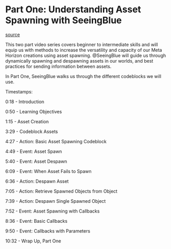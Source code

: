 # Part One: Understanding Asset Spawning with SeeingBlue

[source](https://developers.meta.com/horizon-worlds/learn/documentation/mhcp-program/community-tutorials/part-one-understanding-asset-spawning-with-seeingblue)

This two part video series covers beginner to intermediate skills and will equip us with methods to increase the versatility and capacity of our Meta Horizon creations using asset spawning. @SeeingBlue will guide us through dynamically spawning and despawning assets in our worlds, and best practices for sending information between assets.

In Part One, SeeingBlue walks us through the different codeblocks we will use.

Timestamps:

0:18 - Introduction

0:50 - Learning Objectives

1:15 - Asset Creation

3:29 - Codeblock Assets

4:27 - Action: Basic Asset Spawning Codeblock

4:49 - Event: Asset Spawn

5:40 - Event: Asset Despawn

6:09 - Event: When Asset Fails to Spawn

6:36 - Action: Despawn Asset

7:05 - Action: Retrieve Spawned Objects from Object

7:39 - Action: Despawn Single Spawned Object

7:52 - Event: Asset Spawning with Callbacks

8:36 - Event: Basic Callbacks

9:50 - Event: Callbacks with Parameters

10:32 - Wrap Up, Part One

 

 

 

 

 

 

 

 

 

 

 

 

 

 

 

 

 

 

 

 

 

 

 

 

 

 

 

 

 

 

 

 

 

 

 

 

 

 

 

 

 

 

 

 

 

 

 